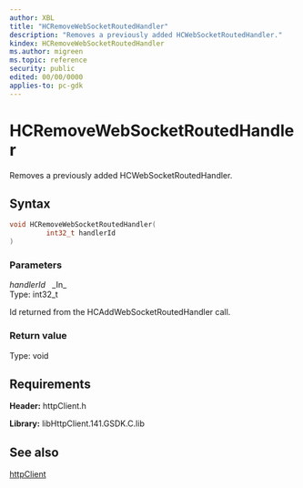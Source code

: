 ```yaml
---
author: XBL
title: "HCRemoveWebSocketRoutedHandler"
description: "Removes a previously added HCWebSocketRoutedHandler."
kindex: HCRemoveWebSocketRoutedHandler
ms.author: migreen
ms.topic: reference
security: public
edited: 00/00/0000
applies-to: pc-gdk
---
```


# HCRemoveWebSocketRoutedHandler  

Removes a previously added HCWebSocketRoutedHandler.  

## Syntax  
  
```cpp
void HCRemoveWebSocketRoutedHandler(  
         int32_t handlerId  
)  
```  
  
### Parameters  
  
*handlerId* &nbsp;&nbsp;\_In\_  
Type: int32_t  
  
Id returned from the HCAddWebSocketRoutedHandler call.  
  
  
### Return value  
Type: void
  

  
## Requirements  
  
**Header:** httpClient.h
  
**Library:** libHttpClient.141.GSDK.C.lib
  
## See also  
[httpClient](../httpclient_members.md)  
  
  
